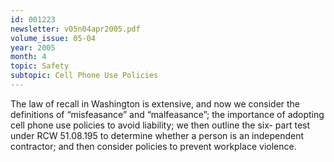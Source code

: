```yaml
---
id: 001223
newsletter: v05n04apr2005.pdf
volume_issue: 05-04
year: 2005
month: 4
topic: Safety
subtopic: Cell Phone Use Policies
---
```


The law of recall in Washington is extensive, and now we consider the definitions of “misfeasance” and “malfeasance”; the importance of adopting cell phone use policies to avoid liability; we then outline the six- part test under RCW 51.08.195 to determine whether a person is an independent contractor; and then consider policies to prevent workplace violence.